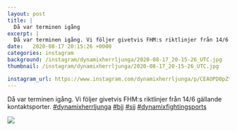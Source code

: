 ```yaml
---
layout: post
title: |
  Då var terminen igång
excerpt: |
  Då var terminen igång. Vi följer givetvis FHM:s riktlinjer från 14/6 gällande kontaktsporter.    
date:   2020-08-17 20:15:26 +0000
categories: instagram
background: /instagram/dynamixherrljunga/2020-08-17_20-15-26_UTC.jpg
thumbnail: /instagram/dynamixherrljunga/2020-08-17_20-15-26_UTC.jpg

instagram_url: https://www.instagram.com/dynamixherrljunga/p/CEAOPD0pZt9
---
```

Då var terminen igång. Vi följer givetvis FHM:s riktlinjer från 14/6 gällande kontaktsporter. [#dynamixherrljunga](https://www.instagram.com/explore/tags/dynamixherrljunga/) [#bjj](https://www.instagram.com/explore/tags/bjj/) [#sjj](https://www.instagram.com/explore/tags/sjj/) [#dynamixfightingsports](https://www.instagram.com/explore/tags/dynamixfightingsports/)



<img src='/www-dynamix-herrljunga/instagram/dynamixherrljunga/2020-08-17_20-15-26_UTC.jpg' class='img-fluid' />
